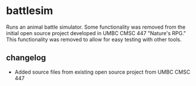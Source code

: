 # battlesim
Runs an animal battle simulator. Some functionality was removed from the initial open source 
project developed in UMBC CMSC 447 "Nature's RPG." This functionality was removed to allow 
for easy testing with other tools.

## changelog
- Added source files from existing open source project from UMBC CMSC 447